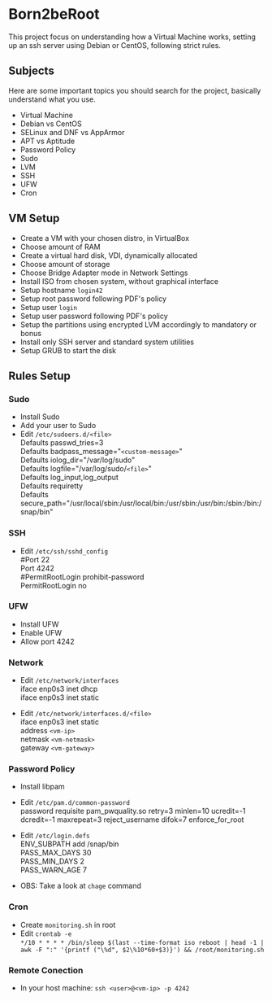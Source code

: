 # Born2beRoot

This project focus on understanding how a Virtual Machine works, setting up an ssh server using Debian or CentOS, following strict rules.

## Subjects

Here are some important topics you should search for the project, basically understand what you use.

- Virtual Machine
- Debian vs CentOS
- SELinux and DNF vs AppArmor
- APT vs Aptitude
- Password Policy
- Sudo
- LVM
- SSH
- UFW
- Cron

## VM Setup

- Create a VM with your chosen distro, in VirtualBox
- Choose amount of RAM
- Create a virtual hard disk, VDI, dynamically allocated
- Choose amount of storage
- Choose Bridge Adapter mode in Network Settings
- Install ISO from chosen system, without graphical interface
- Setup hostname `login42`
- Setup root password following PDF's policy
- Setup user `login`
- Setup user password following PDF's policy
- Setup the partitions using encrypted LVM accordingly to mandatory or bonus
- Install only SSH server and standard system utilities
- Setup GRUB to start the disk

## Rules Setup

### Sudo

- Install Sudo
- Add your user to Sudo
- Edit `/etc/sudoers.d/<file>` \
		Defaults	passwd_tries=3 \
		Defaults	badpass_message="`<custom-message>`" \
		Defaults	iolog_dir="/var/log/sudo" \
		Defaults	logfile="/var/log/sudo/`<file>`" \
		Defaults	log_input,log_output \
		Defaults	requiretty \
		Defaults	secure_path="/usr/local/sbin:/usr/local/bin:/usr/sbin:/usr/bin:/sbin:/bin:/snap/bin"

### SSH

- Edit `/etc/ssh/sshd_config` \
		#Port 22 \
		Port 4242 \
		#PermitRootLogin prohibit-password \
		PermitRootLogin no

### UFW

- Install UFW
- Enable UFW
- Allow port 4242

### Network

- Edit `/etc/network/interfaces` \
		iface enp0s3 inet dhcp \
		iface enp0s3 inet static

- Edit `/etc/network/interfaces.d/<file>` \
		iface enp0s3 inet static \
		address `<vm-ip>` \
		netmask `<vm-netmask>` \
		gateway `<vm-gateway>`

### Password Policy

- Install libpam

- Edit `/etc/pam.d/common-password` \
	password	requisite	pam_pwquality.so retry=3 minlen=10 ucredit=-1 dcredit=-1 maxrepeat=3 reject_username difok=7 enforce_for_root

- Edit `/etc/login.defs` \
		ENV_SUBPATH add /snap/bin \
		PASS_MAX_DAYS 30 \
		PASS_MIN_DAYS 2 \
		PASS_WARN_AGE 7

- OBS: Take a look at `chage` command

### Cron

- Create `monitoring.sh` in root
- Edit `crontab -e` \
		`*/10 * * * * /bin/sleep $(last --time-format iso reboot | head -1 | awk -F ":" '{printf ("\%d", $2\%10*60+$3)}') && /root/monitoring.sh`

### Remote Conection

- In your host machine: `ssh <user>@<vm-ip> -p 4242`
